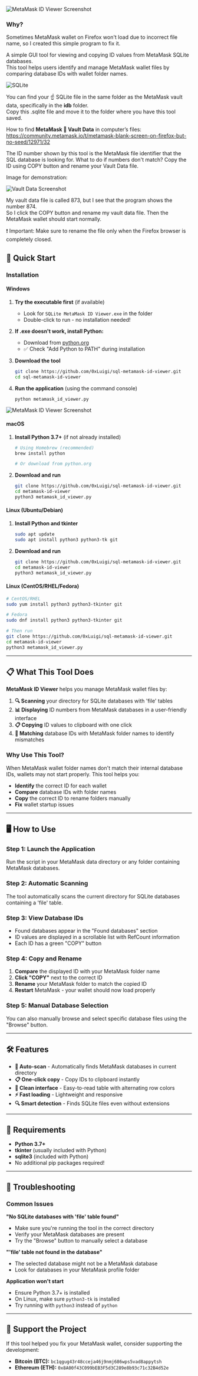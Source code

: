 ![MetaMask ID Viewer Screenshot](images/screenshot.png)

### Why?

Sometimes MetaMask wallet on Firefox won't load due to incorrect file name, so I created this simple program to fix it.

A simple GUI tool for viewing and copying ID values from MetaMask SQLite databases.<br>
This tool helps users identify and manage MetaMask wallet files by comparing database IDs with wallet folder names.

![SQLite](images/SQLite.png)

You can find your ☝️ SQLite file in the same folder as the MetaMask vault data, specifically in the **idb** folder.<br>
Copy this .sqlite file and move it to the folder where you have this tool saved.

How to find **MetaMask :fox_face: Vault Data** in computer’s files:<br>
https://community.metamask.io/t/metamask-blank-screen-on-firefox-but-no-seed/12971/32

The ID number shown by this tool is the MetaMask file identifier that the SQL database is looking for.
What to do if numbers don't match? Copy the ID using COPY button and rename your Vault Data file.

Image for demonstration:

![Vault Data Screenshot](images/vault_data.png)

My vault data file is called 873, but I see that the program shows the number 874.  
So I click the COPY button and rename my vault data file. Then the MetaMask wallet should start normally.
 
❗ Important: Make sure to rename the file only when the Firefox browser is completely closed.

## 🚀 Quick Start

### Installation

#### Windows
1. **Try the executable first** (if available)
   - Look for `SQLite MetaMask ID Viewer.exe` in the folder
   - Double-click to run - no installation needed!

2. **If .exe doesn't work, install Python:**
   - Download from [python.org](https://www.python.org/downloads/)
   - ✅ Check "Add Python to PATH" during installation

3. **Download the tool**
   ```bash
   git clone https://github.com/0xLuigi/sql-metamask-id-viewer.git
   cd sql-metamask-id-viewer
   ```

4. **Run the application** (using the command console) 
   ```bash
   python metamask_id_viewer.py
   ```
![MetaMask ID Viewer Screenshot](images/console.png)
   
#### macOS
1. **Install Python 3.7+** (if not already installed)
   ```bash
   # Using Homebrew (recommended)
   brew install python
   
   # Or download from python.org
   ```

2. **Download and run**
   ```bash
   git clone https://github.com/0xLuigi/sql-metamask-id-viewer.git
   cd metamask-id-viewer
   python3 metamask_id_viewer.py
   ```

#### Linux (Ubuntu/Debian)
1. **Install Python and tkinter**
   ```bash
   sudo apt update
   sudo apt install python3 python3-tk git
   ```

2. **Download and run**
   ```bash
   git clone https://github.com/0xLuigi/sql-metamask-id-viewer.git
   cd metamask-id-viewer
   python3 metamask_id_viewer.py
   ```

#### Linux (CentOS/RHEL/Fedora)
```bash
# CentOS/RHEL
sudo yum install python3 python3-tkinter git

# Fedora
sudo dnf install python3 python3-tkinter git

# Then run
git clone https://github.com/0xLuigi/sql-metamask-id-viewer.git
cd metamask-id-viewer
python3 metamask_id_viewer.py
```

---

## 📋 What This Tool Does

**MetaMask ID Viewer** helps you manage MetaMask wallet files by:

1. **🔍 Scanning** your directory for SQLite databases with 'file' tables
2. **📊 Displaying** ID numbers from MetaMask databases in a user-friendly interface
3. **📋 Copying** ID values to clipboard with one click
4. **🔗 Matching** database IDs with MetaMask folder names to identify mismatches

### Why Use This Tool?

When MetaMask wallet folder names don't match their internal database IDs, wallets may not start properly. This tool helps you:
- **Identify** the correct ID for each wallet
- **Compare** database IDs with folder names
- **Copy** the correct ID to rename folders manually
- **Fix** wallet startup issues

---

## 🖥️ How to Use

### Step 1: Launch the Application
Run the script in your MetaMask data directory or any folder containing MetaMask databases.

### Step 2: Automatic Scanning
The tool automatically scans the current directory for SQLite databases containing a 'file' table.

### Step 3: View Database IDs
- Found databases appear in the "Found databases" section
- ID values are displayed in a scrollable list with RefCount information
- Each ID has a green "COPY" button

### Step 4: Copy and Rename
1. **Compare** the displayed ID with your MetaMask folder name
2. **Click "COPY"** next to the correct ID
3. **Rename** your MetaMask folder to match the copied ID
4. **Restart** MetaMask - your wallet should now load properly

### Step 5: Manual Database Selection
You can also manually browse and select specific database files using the "Browse" button.

---

## 🛠️ Features

- **🔄 Auto-scan** - Automatically finds MetaMask databases in current directory
- **📋 One-click copy** - Copy IDs to clipboard instantly
- **🎨 Clean interface** - Easy-to-read table with alternating row colors
- **⚡ Fast loading** - Lightweight and responsive
- **🔍 Smart detection** - Finds SQLite files even without extensions

---

## 🔧 Requirements

- **Python 3.7+**
- **tkinter** (usually included with Python)
- **sqlite3** (included with Python)
- No additional pip packages required!

---

## 🐛 Troubleshooting

### Common Issues

**"No SQLite databases with 'file' table found"**
- Make sure you're running the tool in the correct directory
- Verify your MetaMask databases are present
- Try the "Browse" button to manually select a database

**"'file' table not found in the database"**
- The selected database might not be a MetaMask database
- Look for databases in your MetaMask profile folder

**Application won't start**
- Ensure Python 3.7+ is installed
- On Linux, make sure `python3-tk` is installed
- Try running with `python3` instead of `python`

---

## 💖 Support the Project

If this tool helped you fix your MetaMask wallet, consider supporting the development:

- **Bitcoin (BTC):** `bc1qgug43r48cceja46j9nmj686wps5vad8appytsh`
- **Ethereum (ETH):** `0x8A00f43C099bEB3F5d3C289e8b93c71c32B4d52e`
